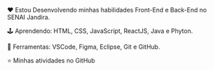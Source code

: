 
❤️ Estou Desenvolvendo minhas habilidades Front-End e Back-End no SENAI Jandira.

🕹️ Aprendendo: HTML, CSS, JavaScript, ReactJS, Java e Phyton.

💼 Ferramentas: VSCode, Figma, Eclipse, Git e GitHub.

⭐ Minhas atividades no GitHub
